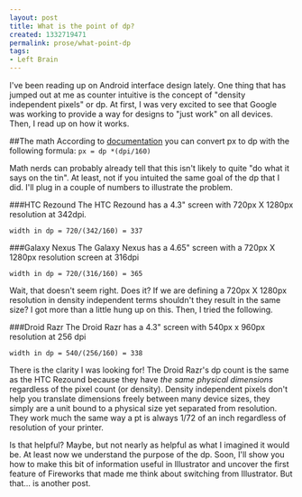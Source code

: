 ```yaml
---
layout: post
title: What is the point of dp?
created: 1332719471
permalink: prose/what-point-dp
tags:
- Left Brain
---
```

I've been reading up on Android interface design lately. One thing that has jumped out at me as counter intuitive is the concept of "density independent pixels" or dp. At first, I was very excited to see that Google was working to provide a way for designs to "just work" on all devices. Then, I read up on how it works.

##The math
According to [documentation](http://developer.android.com/guide/practices/screens_support.html) you can convert px to dp with the following formula: 
`px = dp *(dpi/160)`

Math nerds can probably already tell that this isn't likely to quite "do what it says on the tin". At least, not if you intuited the same goal of the dp that I did. I'll plug in a couple of numbers to illustrate the problem. 

###HTC Rezound
The HTC Rezound has a 4.3" screen with 720px X 1280px resolution at 342dpi.

`width in dp = 720/(342/160) = 337`

###Galaxy Nexus
The Galaxy Nexus has a 4.65" screen with a 720px X 1280px resolution screen at 316dpi

`width in dp = 720/(316/160) = 365`

Wait, that doesn't seem right. Does it? If we are defining a 720px X 1280px resolution in density independent terms shouldn't they result in the same size? I got more than a little hung up on this. Then, I tried the following.

###Droid Razr
The Droid Razr has a 4.3" screen with 540px x 960px resolution at 256 dpi

`width in dp = 540/(256/160) = 338`

There is the clarity I was looking for! The Droid Razr's dp count is the same as the HTC Rezound because they have *the same physical dimensions* regardless of the pixel count (or density). Density independent pixels don't help you translate dimensions freely between many device sizes, they simply are a unit bound to a physical size yet separated from resolution. They work much the same way a pt is always 1/72 of an inch regardless of resolution of your printer.  

Is that helpful? Maybe, but not nearly as helpful as what I imagined it would be. At least now we understand the purpose of the dp. Soon, I'll show you how to make this bit of information useful in Illustrator and uncover the first feature of Fireworks that made me think about switching from Illustrator. But that... is another post.
